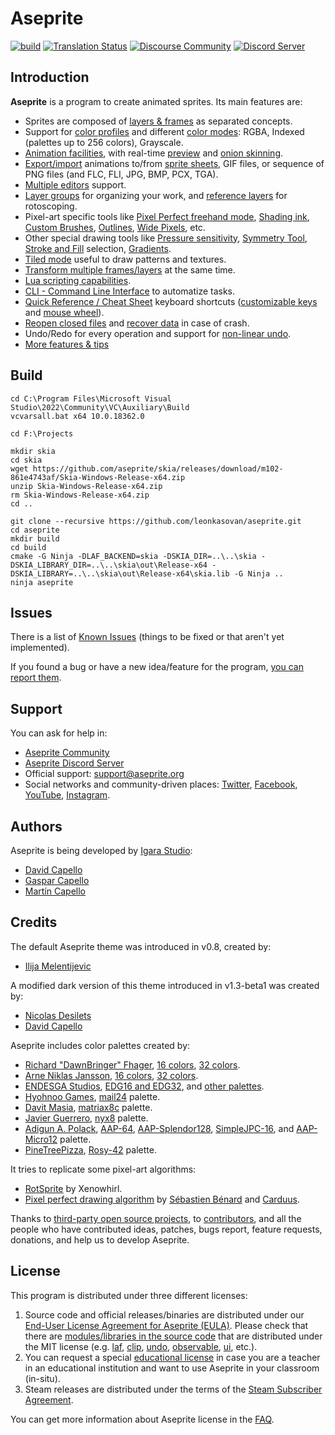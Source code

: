 # Aseprite

[![build](https://github.com/aseprite/aseprite/actions/workflows/build.yml/badge.svg)](https://github.com/aseprite/aseprite/actions/workflows/build.yml)
[![Translation Status](https://hosted.weblate.org/widget/aseprite/aseprite/svg-badge.svg)](https://hosted.weblate.org/engage/aseprite/)
[![Discourse Community](https://img.shields.io/badge/discourse-community-brightgreen.svg?style=flat)](https://community.aseprite.org/)
[![Discord Server](https://discordapp.com/api/guilds/324979738533822464/embed.png)](https://discord.gg/Yb2CeX8)

## Introduction

**Aseprite** is a program to create animated sprites. Its main features are:

* Sprites are composed of [layers &amp; frames](https://www.aseprite.org/docs/timeline/) as separated concepts.
* Support for [color profiles](https://www.aseprite.org/docs/color-profile/) and different [color modes](https://www.aseprite.org/docs/color-mode/): RGBA, Indexed (palettes up to 256 colors), Grayscale.
* [Animation facilities](https://www.aseprite.org/docs/animation/), with real-time [preview](https://www.aseprite.org/docs/preview-window/) and [onion skinning](https://www.aseprite.org/docs/onion-skinning/).
* [Export/import](https://www.aseprite.org/docs/exporting/) animations to/from [sprite sheets](https://www.aseprite.org/docs/sprite-sheet/), GIF files, or sequence of PNG files (and FLC, FLI, JPG, BMP, PCX, TGA).
* [Multiple editors](https://www.aseprite.org/docs/workspace/#drag-and-drop-tabs) support.
* [Layer groups](https://imgur.com/x3OKkGj) for organizing your work, and [reference layers](https://twitter.com/aseprite/status/806889204601016325) for rotoscoping.
* Pixel-art specific tools like [Pixel Perfect freehand mode](https://imgur.com/0fdlNau), [Shading ink](https://www.aseprite.org/docs/shading/), [Custom Brushes](https://twitter.com/aseprite/status/1196883990080344067), [Outlines](https://twitter.com/aseprite/status/1126548469865431041), [Wide Pixels](https://imgur.com/1yZKUcs), etc.
* Other special drawing tools like [Pressure sensitivity](https://twitter.com/aseprite/status/1253770784708886533), [Symmetry Tool](https://twitter.com/aseprite/status/659709226747625472), [Stroke and Fill](https://imgur.com/7JZQ81o) selection, [Gradients](https://twitter.com/aseprite/status/1126549217856622597).
* [Tiled mode](https://youtu.be/G_JeWBaxQIg) useful to draw patterns and textures.
* [Transform multiple frames/layers](https://twitter.com/aseprite/status/1170007034651172866) at the same time.
* [Lua scripting capabilities](https://www.aseprite.org/docs/scripting/).
* [CLI - Command Line Interface](https://www.aseprite.org/docs/cli/) to automatize tasks.
* [Quick Reference / Cheat Sheet](https://www.aseprite.org/quickref/) keyboard shortcuts ([customizable keys](https://imgur.com/rvAUxyF) and [mouse wheel](https://imgur.com/oNqFqVb)).
* [Reopen closed files](https://twitter.com/aseprite/status/1202641475256881153) and [recover data](https://www.aseprite.org/docs/data-recovery/) in case of crash.
* Undo/Redo for every operation and support for [non-linear undo](https://imgur.com/9I42fZK).
* [More features &amp; tips](https://twitter.com/aseprite/status/1124442198651678720)

## Build
```
cd C:\Program Files\Microsoft Visual Studio\2022\Community\VC\Auxiliary\Build
vcvarsall.bat x64 10.0.18362.0

cd F:\Projects

mkdir skia
cd skia
wget https://github.com/aseprite/skia/releases/download/m102-861e4743af/Skia-Windows-Release-x64.zip
unzip Skia-Windows-Release-x64.zip
rm Skia-Windows-Release-x64.zip
cd ..

git clone --recursive https://github.com/leonkasovan/aseprite.git
cd aseprite
mkdir build
cd build
cmake -G Ninja -DLAF_BACKEND=skia -DSKIA_DIR=..\..\skia -DSKIA_LIBRARY_DIR=..\..\skia\out\Release-x64 -DSKIA_LIBRARY=..\..\skia\out\Release-x64\skia.lib -G Ninja ..
ninja aseprite
```

## Issues

There is a list of
[Known Issues](https://github.com/aseprite/aseprite/issues) (things
to be fixed or that aren't yet implemented).

If you found a bug or have a new idea/feature for the program,
[you can report them](https://github.com/aseprite/aseprite/issues/new).

## Support

You can ask for help in:

* [Aseprite Community](https://community.aseprite.org/)
* [Aseprite Discord Server](https://discord.gg/Yb2CeX8)
* Official support: [support@aseprite.org](mailto:support@aseprite.org)
* Social networks and community-driven places:
  [Twitter](https://twitter.com/aseprite/),
  [Facebook](https://facebook.com/aseprite/),
  [YouTube](https://www.youtube.com/user/aseprite),
  [Instagram](https://www.instagram.com/aseprite/).

## Authors

Aseprite is being developed by [Igara Studio](https://igara.com/):

* [David Capello](https://davidcapello.com/)
* [Gaspar Capello](https://github.com/Gasparoken)
* [Martín Capello](https://github.com/martincapello)

## Credits

The default Aseprite theme was introduced in v0.8, created by:

* [Ilija Melentijevic](https://ilkke.net/)

A modified dark version of this theme introduced in v1.3-beta1 was created by:

* [Nicolas Desilets](https://twitter.com/MapleGecko)
* [David Capello](https://twitter.com/davidcapello)

Aseprite includes color palettes created by:

* [Richard "DawnBringer" Fhager](http://pixeljoint.com/p/23821.htm), [16 colors](http://pixeljoint.com/forum/forum_posts.asp?TID=12795),  [32 colors](http://pixeljoint.com/forum/forum_posts.asp?TID=16247).
* [Arne Niklas Jansson](http://androidarts.com/), [16 colors](http://androidarts.com/palette/16pal.htm), [32 colors](http://wayofthepixel.net/index.php?topic=15824.msg144494).
* [ENDESGA Studios](https://twitter.com/ENDESGA), [EDG16 and EDG32](https://forums.tigsource.com/index.php?topic=46126.msg1279124#msg1279124), and [other palettes](https://twitter.com/ENDESGA/status/865812366931353600).
* [Hyohnoo Games](https://twitter.com/Hyohnoo), [mail24](https://twitter.com/Hyohnoo/status/797472587974639616) palette.
* [Davit Masia](https://twitter.com/DavitMasia), [matriax8c](https://twitter.com/DavitMasia/status/834862452164612096) palette.
* [Javier Guerrero](https://twitter.com/Xavier_Gd), [nyx8](https://twitter.com/Xavier_Gd/status/868519467864686594) palette.
* [Adigun A. Polack](https://twitter.com/adigunpolack), [AAP-64](http://pixeljoint.com/pixelart/119466.htm), [AAP-Splendor128](http://pixeljoint.com/pixelart/120714.htm), [SimpleJPC-16](http://pixeljoint.com/pixelart/119844.htm), and [AAP-Micro12](http://pixeljoint.com/pixelart/121151.htm) palette.
* [PineTreePizza](https://twitter.com/PineTreePizza), [Rosy-42](https://twitter.com/PineTreePizza/status/1006536191955623938) palette.

It tries to replicate some pixel-art algorithms:

* [RotSprite](http://forums.sonicretro.org/index.php?showtopic=8848&st=15&p=159754&#entry159754) by Xenowhirl.
* [Pixel perfect drawing algorithm](https://deepnight.net/blog/tools/pixel-perfect-drawing/) by [Sébastien Bénard](https://twitter.com/deepnightfr) and [Carduus](https://twitter.com/CarduusHimself/status/420554200737935361).

Thanks to [third-party open source projects](docs/LICENSES.md), to
[contributors](https://www.aseprite.org/contributors/), and all the
people who have contributed ideas, patches, bugs report, feature
requests, donations, and help us to develop Aseprite.

## License

This program is distributed under three different licenses:

1. Source code and official releases/binaries are distributed under
   our [End-User License Agreement for Aseprite (EULA)](EULA.txt). Please check
   that there are [modules/libraries in the source code](src/README.md) that
   are distributed under the MIT license
   (e.g. [laf](https://github.com/aseprite/laf),
   [clip](https://github.com/aseprite/clip),
   [undo](https://github.com/aseprite/undo),
   [observable](https://github.com/aseprite/observable),
   [ui](src/ui), etc.).
2. You can request a special
   [educational license](https://www.aseprite.org/faq/#is-there-an-educational-license)
   in case you are a teacher in an educational institution and want to
   use Aseprite in your classroom (in-situ).
3. Steam releases are distributed under the terms of the
   [Steam Subscriber Agreement](http://store.steampowered.com/subscriber_agreement/).

You can get more information about Aseprite license in the
[FAQ](https://www.aseprite.org/faq/#licensing-&-commercial).
